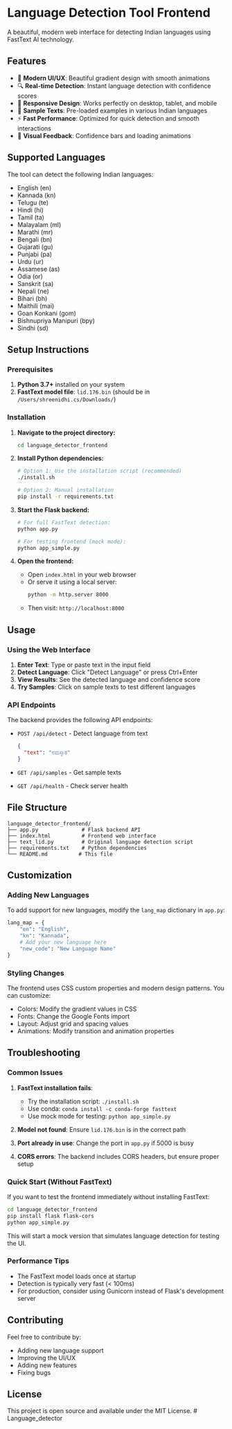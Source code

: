 # Language Detection Tool Frontend

A beautiful, modern web interface for detecting Indian languages using FastText AI technology.

## Features

- 🌟 **Modern UI/UX**: Beautiful gradient design with smooth animations
- 🔍 **Real-time Detection**: Instant language detection with confidence scores
- 📱 **Responsive Design**: Works perfectly on desktop, tablet, and mobile
- 🎯 **Sample Texts**: Pre-loaded examples in various Indian languages
- ⚡ **Fast Performance**: Optimized for quick detection and smooth interactions
- 🎨 **Visual Feedback**: Confidence bars and loading animations

## Supported Languages

The tool can detect the following Indian languages:
- English (en)
- Kannada (kn)
- Telugu (te)
- Hindi (hi)
- Tamil (ta)
- Malayalam (ml)
- Marathi (mr)
- Bengali (bn)
- Gujarati (gu)
- Punjabi (pa)
- Urdu (ur)
- Assamese (as)
- Odia (or)
- Sanskrit (sa)
- Nepali (ne)
- Bihari (bh)
- Maithili (mai)
- Goan Konkani (gom)
- Bishnupriya Manipuri (bpy)
- Sindhi (sd)

## Setup Instructions

### Prerequisites

1. **Python 3.7+** installed on your system
2. **FastText model file**: `lid.176.bin` (should be in `/Users/shreenidhi.cs/Downloads/`)

### Installation

1. **Navigate to the project directory:**
   ```bash
   cd language_detector_frontend
   ```

2. **Install Python dependencies:**
   ```bash
   # Option 1: Use the installation script (recommended)
   ./install.sh
   
   # Option 2: Manual installation
   pip install -r requirements.txt
   ```

3. **Start the Flask backend:**
   ```bash
   # For full FastText detection:
   python app.py
   
   # For testing frontend (mock mode):
   python app_simple.py
   ```

4. **Open the frontend:**
   - Open `index.html` in your web browser
   - Or serve it using a local server:
     ```bash
     python -m http.server 8000
     ```
   - Then visit: `http://localhost:8000`

## Usage

### Using the Web Interface

1. **Enter Text**: Type or paste text in the input field
2. **Detect Language**: Click "Detect Language" or press Ctrl+Enter
3. **View Results**: See the detected language and confidence score
4. **Try Samples**: Click on sample texts to test different languages

### API Endpoints

The backend provides the following API endpoints:

- `POST /api/detect` - Detect language from text
  ```json
  {
    "text": "ನಮಸ್ಕಾರ"
  }
  ```

- `GET /api/samples` - Get sample texts
- `GET /api/health` - Check server health

## File Structure

```
language_detector_frontend/
├── app.py              # Flask backend API
├── index.html          # Frontend web interface
├── text_lid.py         # Original language detection script
├── requirements.txt    # Python dependencies
└── README.md          # This file
```

## Customization

### Adding New Languages

To add support for new languages, modify the `lang_map` dictionary in `app.py`:

```python
lang_map = {
    "en": "English",
    "kn": "Kannada",
    # Add your new language here
    "new_code": "New Language Name"
}
```

### Styling Changes

The frontend uses CSS custom properties and modern design patterns. You can customize:

- Colors: Modify the gradient values in CSS
- Fonts: Change the Google Fonts import
- Layout: Adjust grid and spacing values
- Animations: Modify transition and animation properties

## Troubleshooting

### Common Issues

1. **FastText installation fails**: 
   - Try the installation script: `./install.sh`
   - Use conda: `conda install -c conda-forge fasttext`
   - Use mock mode for testing: `python app_simple.py`

2. **Model not found**: Ensure `lid.176.bin` is in the correct path
3. **Port already in use**: Change the port in `app.py` if 5000 is busy
4. **CORS errors**: The backend includes CORS headers, but ensure proper setup

### Quick Start (Without FastText)

If you want to test the frontend immediately without installing FastText:

```bash
cd language_detector_frontend
pip install flask flask-cors
python app_simple.py
```

This will start a mock version that simulates language detection for testing the UI.

### Performance Tips

- The FastText model loads once at startup
- Detection is typically very fast (< 100ms)
- For production, consider using Gunicorn instead of Flask's development server

## Contributing

Feel free to contribute by:
- Adding new language support
- Improving the UI/UX
- Adding new features
- Fixing bugs

## License

This project is open source and available under the MIT License.
#   L a n g u a g e _ d e t e c t o r  
 